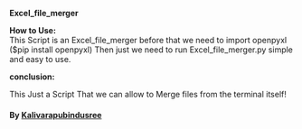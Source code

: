   **Excel_file_merger**



**How to Use:**  
This Script is an Excel_file_merger before that we need to import openpyxl ($pip install openpyxl) Then just we need to run Excel_file_merger.py simple and easy to use.


**conclusion:** 

This Just a Script That we can allow to Merge files from the terminal itself!

#### By [Kalivarapubindusree]() 
